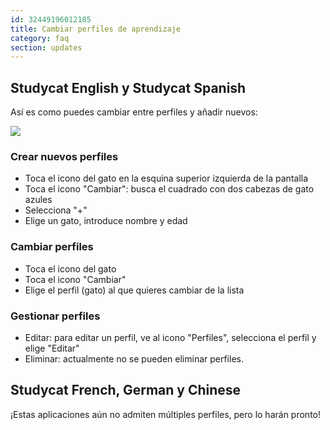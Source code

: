 ```yaml
---
id: 32449196012185
title: Cambiar perfiles de aprendizaje
category: faq
section: updates
---
```


## Studycat English y Studycat Spanish

Así es como puedes cambiar entre perfiles y añadir nuevos:

![](https://help.studycat.com/hc/article_attachments/32456628954137)

### Crear nuevos perfiles

- Toca el icono del gato en la esquina superior izquierda de la pantalla
- Toca el icono "Cambiar": busca el cuadrado con dos cabezas de gato azules
- Selecciona "+"
- Elige un gato, introduce nombre y edad

### Cambiar perfiles

- Toca el icono del gato
- Toca el icono "Cambiar" 
- Elige el perfil (gato) al que quieres cambiar de la lista

### Gestionar perfiles

- Editar: para editar un perfil, ve al icono "Perfiles", selecciona el perfil y elige "Editar"
- Eliminar: actualmente no se pueden eliminar perfiles.

## Studycat French, German y Chinese

¡Estas aplicaciones aún no admiten múltiples perfiles, pero lo harán pronto!